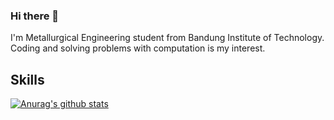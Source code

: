 ### Hi there 👋

I'm Metallurgical Engineering student from Bandung Institute of Technology. Coding and solving problems with computation is my interest. 

## Skills

[![Anurag's github stats](https://github-readme-stats.vercel.app/api?username=elkanjeremy)](https://github.com/anuraghazra/github-readme-stats)

<!--
**elkanjeremy/elkanjeremy** is a ✨ _special_ ✨ repository because its `README.md` (this file) appears on your GitHub profile.

Here are some ideas to get you started:

- 🔭 I’m currently working on ...
- 🌱 I’m currently learning ...
- 👯 I’m looking to collaborate on ...
- 🤔 I’m looking for help with ...
- 💬 Ask me about ...
- 📫 How to reach me: ...
- 😄 Pronouns: ...
- ⚡ Fun fact: ...
-->
